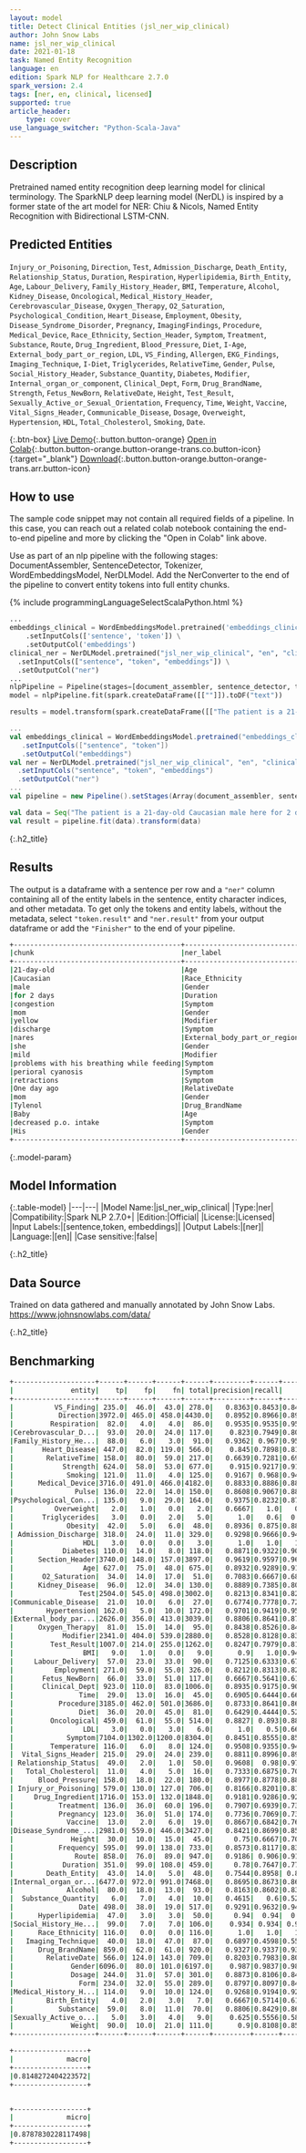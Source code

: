 ```yaml
---
layout: model
title: Detect Clinical Entities (jsl_ner_wip_clinical)
author: John Snow Labs
name: jsl_ner_wip_clinical
date: 2021-01-18
task: Named Entity Recognition
language: en
edition: Spark NLP for Healthcare 2.7.0
spark_version: 2.4
tags: [ner, en, clinical, licensed]
supported: true
article_header:
    type: cover
use_language_switcher: "Python-Scala-Java"
---
```


## Description

Pretrained named entity recognition deep learning model for clinical terminology. The SparkNLP deep learning model (NerDL) is inspired by a former state of the art model for NER: Chiu & Nicols, Named Entity Recognition with Bidirectional LSTM-CNN. 

## Predicted Entities 
`Injury_or_Poisoning`, `Direction`, `Test`, `Admission_Discharge`, `Death_Entity`, `Relationship_Status`, `Duration`, `Respiration`, `Hyperlipidemia`, `Birth_Entity`, `Age`, `Labour_Delivery`, `Family_History_Header`, `BMI`, `Temperature`, `Alcohol`, `Kidney_Disease`, `Oncological`, `Medical_History_Header`, `Cerebrovascular_Disease`, `Oxygen_Therapy`, `O2_Saturation`, `Psychological_Condition`, `Heart_Disease`, `Employment`, `Obesity`, `Disease_Syndrome_Disorder`, `Pregnancy`, `ImagingFindings`, `Procedure`, `Medical_Device`, `Race_Ethnicity`, `Section_Header`, `Symptom`, `Treatment`, `Substance`, `Route`, `Drug_Ingredient`, `Blood_Pressure`, `Diet`, `I-Age`, `External_body_part_or_region`, `LDL`, `VS_Finding`, `Allergen`, `EKG_Findings`, `Imaging_Technique`, `I-Diet`, `Triglycerides`, `RelativeTime`, `Gender`, `Pulse`, `Social_History_Header`, `Substance_Quantity`, `Diabetes`, `Modifier`, `Internal_organ_or_component`, `Clinical_Dept`, `Form`, `Drug_BrandName`, `Strength`, `Fetus_NewBorn`, `RelativeDate`, `Height`, `Test_Result`, `Sexually_Active_or_Sexual_Orientation`, `Frequency`, `Time`, `Weight`, `Vaccine`, `Vital_Signs_Header`, `Communicable_Disease`, `Dosage`, `Overweight`, `Hypertension`, `HDL`, `Total_Cholesterol`, `Smoking`, `Date`.

{:.btn-box}
[Live Demo](https://demo.johnsnowlabs.com/healthcare/NER_CLINICAL/){:.button.button-orange}
[Open in Colab](https://githubtocolab.com/JohnSnowLabs/spark-nlp-workshop/blob/master/tutorials/Certification_Trainings/Healthcare/1.Clinical_Named_Entity_Recognition_Model.ipynb){:.button.button-orange.button-orange-trans.co.button-icon}{:target="_blank"}
[Download](https://s3.amazonaws.com/auxdata.johnsnowlabs.com/clinical/models/jsl_ner_wip_clinical_en_2.6.5_2.4_1609505628141.zip){:.button.button-orange.button-orange-trans.arr.button-icon}


## How to use

The sample code snippet may not contain all required fields of a pipeline. In this case, you can reach out a related colab notebook containing the end-to-end pipeline and more by clicking the "Open in Colab" link above.


Use as part of an nlp pipeline with the following stages: DocumentAssembler, SentenceDetector, Tokenizer, WordEmbeddingsModel, NerDLModel. Add the NerConverter to the end of the pipeline to convert entity tokens into full entity chunks.

<div class="tabs-box" markdown="1">

{% include programmingLanguageSelectScalaPython.html %}


```python
...
embeddings_clinical = WordEmbeddingsModel.pretrained('embeddings_clinical', 'en', 'clinical/models') \
    .setInputCols(['sentence', 'token']) \
    .setOutputCol('embeddings')
clinical_ner = NerDLModel.pretrained("jsl_ner_wip_clinical", "en", "clinical/models") \
  .setInputCols(["sentence", "token", "embeddings"]) \
  .setOutputCol("ner")
...
nlpPipeline = Pipeline(stages=[document_assembler, sentence_detector, tokenizer, embeddings_clinical,  clinical_ner, ner_converter])
model = nlpPipeline.fit(spark.createDataFrame([[""]]).toDF("text"))

results = model.transform(spark.createDataFrame([["The patient is a 21-day-old Caucasian male here for 2 days of congestion - mom has been suctioning yellow discharge from the patient's nares, plus she has noticed some mild problems with his breathing while feeding (but negative for any perioral cyanosis or retractions). One day ago, mom also noticed a tactile temperature and gave the patient Tylenol. Baby also has had some decreased p.o. intake. His normal breast-feeding is down from 20 minutes q.2h. to 5 to 10 minutes secondary to his respiratory congestion. He sleeps well, but has been more tired and has been fussy over the past 2 days. The parents noticed no improvement with albuterol treatments given in the ER. His urine output has also decreased; normally he has 8 to 10 wet and 5 dirty diapers per 24 hours, now he has down to 4 wet diapers per 24 hours. Mom denies any diarrhea. His bowel movements are yellow colored and soft in nature."]], ["text"]))

```

```scala
...
val embeddings_clinical = WordEmbeddingsModel.pretrained("embeddings_clinical", "en", "clinical/models")
   .setInputCols(["sentence", "token"])
   .setOutputCol("embeddings")
val ner = NerDLModel.pretrained("jsl_ner_wip_clinical", "en", "clinical/models") 
  .setInputCols("sentence", "token", "embeddings")
  .setOutputCol("ner")
...
val pipeline = new Pipeline().setStages(Array(document_assembler, sentence_detector, tokenizer, embeddings_clinical, ner, ner_converter))

val data = Seq("The patient is a 21-day-old Caucasian male here for 2 days of congestion - mom has been suctioning yellow discharge from the patient's nares, plus she has noticed some mild problems with his breathing while feeding (but negative for any perioral cyanosis or retractions). One day ago, mom also noticed a tactile temperature and gave the patient Tylenol. Baby also has had some decreased p.o. intake. His normal breast-feeding is down from 20 minutes q.2h. to 5 to 10 minutes secondary to his respiratory congestion. He sleeps well, but has been more tired and has been fussy over the past 2 days. The parents noticed no improvement with albuterol treatments given in the ER. His urine output has also decreased; normally he has 8 to 10 wet and 5 dirty diapers per 24 hours, now he has down to 4 wet diapers per 24 hours. Mom denies any diarrhea. His bowel movements are yellow colored and soft in nature.").toDF("text")
val result = pipeline.fit(data).transform(data)
```

</div>

{:.h2_title}
## Results
The output is a dataframe with a sentence per row and a ``"ner"`` column containing all of the entity labels in the sentence, entity character indices, and other metadata. To get only the tokens and entity labels, without the metadata, select ``"token.result"`` and ``"ner.result"`` from your output dataframe or add the ``"Finisher"`` to the end of your pipeline.

```bash
+-----------------------------------------+----------------------------+
|chunk                                    |ner_label                   |
+-----------------------------------------+----------------------------+
|21-day-old                               |Age                         |
|Caucasian                                |Race_Ethnicity              |
|male                                     |Gender                      |
|for 2 days                               |Duration                    |
|congestion                               |Symptom                     |
|mom                                      |Gender                      |
|yellow                                   |Modifier                    |
|discharge                                |Symptom                     |
|nares                                    |External_body_part_or_region|
|she                                      |Gender                      |
|mild                                     |Modifier                    |
|problems with his breathing while feeding|Symptom                     |
|perioral cyanosis                        |Symptom                     |
|retractions                              |Symptom                     |
|One day ago                              |RelativeDate                |
|mom                                      |Gender                      |
|Tylenol                                  |Drug_BrandName              |
|Baby                                     |Age                         |
|decreased p.o. intake                    |Symptom                     |
|His                                      |Gender                      |
+-----------------------------------------+----------------------------+
```
{:.model-param}
## Model Information

{:.table-model}
|---|---|
|Model Name:|jsl_ner_wip_clinical|
|Type:|ner|
|Compatibility:|Spark NLP 2.7.0+|
|Edition:|Official|
|License:|Licensed|
|Input Labels:|[sentence,token, embeddings]|
|Output Labels:|[ner]|
|Language:|[en]|
|Case sensitive:|false|

{:.h2_title}
## Data Source
Trained on data gathered and manually annotated by John Snow Labs.
https://www.johnsnowlabs.com/data/

{:.h2_title}
## Benchmarking
```bash
+--------------------+------+------+------+------+---------+------+------+
|              entity|    tp|    fp|    fn| total|precision|recall|    f1|
+--------------------+------+------+------+------+---------+------+------+
|          VS_Finding| 235.0|  46.0|  43.0| 278.0|   0.8363|0.8453|0.8408|
|           Direction|3972.0| 465.0| 458.0|4430.0|   0.8952|0.8966|0.8959|
|         Respiration|  82.0|   4.0|   4.0|  86.0|   0.9535|0.9535|0.9535|
|Cerebrovascular_D...|  93.0|  20.0|  24.0| 117.0|    0.823|0.7949|0.8087|
|Family_History_He...|  88.0|   6.0|   3.0|  91.0|   0.9362| 0.967|0.9514|
|       Heart_Disease| 447.0|  82.0| 119.0| 566.0|    0.845|0.7898|0.8164|
|        RelativeTime| 158.0|  80.0|  59.0| 217.0|   0.6639|0.7281|0.6945|
|            Strength| 624.0|  58.0|  53.0| 677.0|    0.915|0.9217|0.9183|
|             Smoking| 121.0|  11.0|   4.0| 125.0|   0.9167| 0.968|0.9416|
|      Medical_Device|3716.0| 491.0| 466.0|4182.0|   0.8833|0.8886|0.8859|
|               Pulse| 136.0|  22.0|  14.0| 150.0|   0.8608|0.9067|0.8831|
|Psychological_Con...| 135.0|   9.0|  29.0| 164.0|   0.9375|0.8232|0.8766|
|          Overweight|   2.0|   1.0|   0.0|   2.0|   0.6667|   1.0|   0.8|
|       Triglycerides|   3.0|   0.0|   2.0|   5.0|      1.0|   0.6|  0.75|
|             Obesity|  42.0|   5.0|   6.0|  48.0|   0.8936| 0.875|0.8842|
| Admission_Discharge| 318.0|  24.0|  11.0| 329.0|   0.9298|0.9666|0.9478|
|                 HDL|   3.0|   0.0|   0.0|   3.0|      1.0|   1.0|   1.0|
|            Diabetes| 110.0|  14.0|   8.0| 118.0|   0.8871|0.9322|0.9091|
|      Section_Header|3740.0| 148.0| 157.0|3897.0|   0.9619|0.9597|0.9608|
|                 Age| 627.0|  75.0|  48.0| 675.0|   0.8932|0.9289|0.9107|
|       O2_Saturation|  34.0|  14.0|  17.0|  51.0|   0.7083|0.6667|0.6869|
|      Kidney_Disease|  96.0|  12.0|  34.0| 130.0|   0.8889|0.7385|0.8067|
|                Test|2504.0| 545.0| 498.0|3002.0|   0.8213|0.8341|0.8276|
|Communicable_Disease|  21.0|  10.0|   6.0|  27.0|   0.6774|0.7778|0.7241|
|        Hypertension| 162.0|   5.0|  10.0| 172.0|   0.9701|0.9419|0.9558|
|External_body_par...|2626.0| 356.0| 413.0|3039.0|   0.8806|0.8641|0.8723|
|      Oxygen_Therapy|  81.0|  15.0|  14.0|  95.0|   0.8438|0.8526|0.8482|
|            Modifier|2341.0| 404.0| 539.0|2880.0|   0.8528|0.8128|0.8324|
|         Test_Result|1007.0| 214.0| 255.0|1262.0|   0.8247|0.7979|0.8111|
|                 BMI|   9.0|   1.0|   0.0|   9.0|      0.9|   1.0|0.9474|
|     Labour_Delivery|  57.0|  23.0|  33.0|  90.0|   0.7125|0.6333|0.6706|
|          Employment| 271.0|  59.0|  55.0| 326.0|   0.8212|0.8313|0.8262|
|       Fetus_NewBorn|  66.0|  33.0|  51.0| 117.0|   0.6667|0.5641|0.6111|
|       Clinical_Dept| 923.0| 110.0|  83.0|1006.0|   0.8935|0.9175|0.9053|
|                Time|  29.0|  13.0|  16.0|  45.0|   0.6905|0.6444|0.6667|
|           Procedure|3185.0| 462.0| 501.0|3686.0|   0.8733|0.8641|0.8687|
|                Diet|  36.0|  20.0|  45.0|  81.0|   0.6429|0.4444|0.5255|
|         Oncological| 459.0|  61.0|  55.0| 514.0|   0.8827| 0.893|0.8878|
|                 LDL|   3.0|   0.0|   3.0|   6.0|      1.0|   0.5|0.6667|
|             Symptom|7104.0|1302.0|1200.0|8304.0|   0.8451|0.8555|0.8503|
|         Temperature| 116.0|   6.0|   8.0| 124.0|   0.9508|0.9355|0.9431|
|  Vital_Signs_Header| 215.0|  29.0|  24.0| 239.0|   0.8811|0.8996|0.8903|
| Relationship_Status|  49.0|   2.0|   1.0|  50.0|   0.9608|  0.98|0.9703|
|   Total_Cholesterol|  11.0|   4.0|   5.0|  16.0|   0.7333|0.6875|0.7097|
|      Blood_Pressure| 158.0|  18.0|  22.0| 180.0|   0.8977|0.8778|0.8876|
| Injury_or_Poisoning| 579.0| 130.0| 127.0| 706.0|   0.8166|0.8201|0.8184|
|     Drug_Ingredient|1716.0| 153.0| 132.0|1848.0|   0.9181|0.9286|0.9233|
|           Treatment| 136.0|  36.0|  60.0| 196.0|   0.7907|0.6939|0.7391|
|           Pregnancy| 123.0|  36.0|  51.0| 174.0|   0.7736|0.7069|0.7387|
|             Vaccine|  13.0|   2.0|   6.0|  19.0|   0.8667|0.6842|0.7647|
|Disease_Syndrome_...|2981.0| 559.0| 446.0|3427.0|   0.8421|0.8699|0.8557|
|              Height|  30.0|  10.0|  15.0|  45.0|     0.75|0.6667|0.7059|
|           Frequency| 595.0|  99.0| 138.0| 733.0|   0.8573|0.8117|0.8339|
|               Route| 858.0|  76.0|  89.0| 947.0|   0.9186| 0.906|0.9123|
|            Duration| 351.0|  99.0| 108.0| 459.0|     0.78|0.7647|0.7723|
|        Death_Entity|  43.0|  14.0|   5.0|  48.0|   0.7544|0.8958| 0.819|
|Internal_organ_or...|6477.0| 972.0| 991.0|7468.0|   0.8695|0.8673|0.8684|
|             Alcohol|  80.0|  18.0|  13.0|  93.0|   0.8163|0.8602|0.8377|
|  Substance_Quantity|   6.0|   7.0|   4.0|  10.0|   0.4615|   0.6|0.5217|
|                Date| 498.0|  38.0|  19.0| 517.0|   0.9291|0.9632|0.9459|
|      Hyperlipidemia|  47.0|   3.0|   3.0|  50.0|     0.94|  0.94|  0.94|
|Social_History_He...|  99.0|   7.0|   7.0| 106.0|    0.934| 0.934| 0.934|
|      Race_Ethnicity| 116.0|   0.0|   0.0| 116.0|      1.0|   1.0|   1.0|
|   Imaging_Technique|  40.0|  18.0|  47.0|  87.0|   0.6897|0.4598|0.5517|
|      Drug_BrandName| 859.0|  62.0|  61.0| 920.0|   0.9327|0.9337|0.9332|
|        RelativeDate| 566.0| 124.0| 143.0| 709.0|   0.8203|0.7983|0.8091|
|              Gender|6096.0|  80.0| 101.0|6197.0|    0.987|0.9837|0.9854|
|              Dosage| 244.0|  31.0|  57.0| 301.0|   0.8873|0.8106|0.8472|
|                Form| 234.0|  32.0|  55.0| 289.0|   0.8797|0.8097|0.8432|
|Medical_History_H...| 114.0|   9.0|  10.0| 124.0|   0.9268|0.9194|0.9231|
|        Birth_Entity|   4.0|   2.0|   3.0|   7.0|   0.6667|0.5714|0.6154|
|           Substance|  59.0|   8.0|  11.0|  70.0|   0.8806|0.8429|0.8613|
|Sexually_Active_o...|   5.0|   3.0|   4.0|   9.0|    0.625|0.5556|0.5882|
|              Weight|  90.0|  10.0|  21.0| 111.0|      0.9|0.8108|0.8531|
+--------------------+------+------+------+------+---------+------+------+

+------------------+
|             macro|
+------------------+
|0.8148272404223572|
+------------------+


+------------------+
|             micro|
+------------------+
|0.8787830228117498|
+------------------+
```